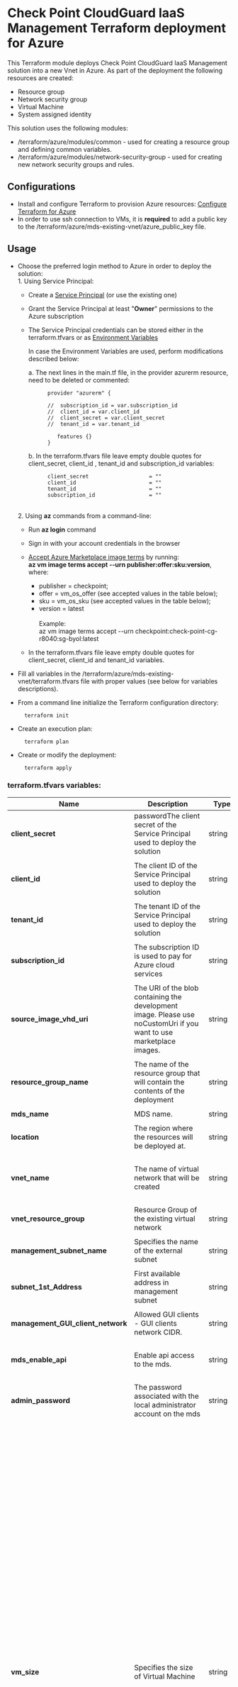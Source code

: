 # Check Point CloudGuard IaaS Management Terraform deployment for Azure

This Terraform module deploys Check Point CloudGuard IaaS Management solution into a new Vnet in Azure.
As part of the deployment the following resources are created:
- Resource group
- Network security group
- Virtual Machine
- System assigned identity

This solution uses the following modules:
- /terraform/azure/modules/common - used for creating a resource group and defining common variables.
- /terraform/azure/modules/network-security-group - used for creating new network security groups and rules.


## Configurations
- Install and configure Terraform to provision Azure resources: [Configure Terraform for Azure](https://docs.microsoft.com/en-us/azure/virtual-machines/linux/terraform-install-configure)
- In order to use ssh connection to VMs, it is **required** to add a public key to the /terraform/azure/mds-existing-vnet/azure_public_key file.

## Usage
- Choose the preferred login method to Azure in order to deploy the solution:
    <br>1. Using Service Principal:
    - Create a [Service Principal](https://docs.microsoft.com/en-us/azure/active-directory/develop/howto-create-service-principal-portal) (or use the existing one) 
    - Grant the Service Principal at least "**Owner**" permissions to the Azure subscription<br>
    - The Service Principal credentials can be stored either in the terraform.tfvars or as [Environment Variables](https://www.terraform.io/docs/providers/azuread/guides/service_principal_client_secret.html)<br>
    
      In case the Environment Variables are used, perform modifications described below:<br>
      
       a. The next lines in the main.tf file, in the provider azurerm resource,  need to be deleted or commented:
            
                provider "azurerm" {
                
                //  subscription_id = var.subscription_id
                //  client_id = var.client_id
                //  client_secret = var.client_secret
                //  tenant_id = var.tenant_id
                
                   features {}
                }
            
        b. In the terraform.tfvars file leave empty double quotes for client_secret, client_id , tenant_id and subscription_id variables:
        
                client_secret                   = ""
                client_id                       = ""
                tenant_id                       = ""
                subscription_id                 = "" 
        
    <br>2. Using **az** commands from a command-line:
    - Run  **az login** command 
    - Sign in with your account credentials in the browser
    - [Accept Azure Marketplace image terms](https://docs.microsoft.com/en-us/cli/azure/vm/image/terms?view=azure-cli-latest) by running:
     <br>**az vm image terms accept --urn publisher:offer:sku:version**, where:
        - publisher = checkpoint;
        - offer = vm_os_offer (see accepted values in the table below);
        - sku = vm_os_sku (see accepted values in the table below);
        - version = latest<br/>
    <br>Example:<br>
    az vm image terms accept --urn checkpoint:check-point-cg-r8040:sg-byol:latest
    
    - In the terraform.tfvars file leave empty double quotes for client_secret, client_id and tenant_id variables. 
 
- Fill all variables in the /terraform/azure/mds-existing-vnet/terraform.tfvars file with proper values (see below for variables descriptions).
- From a command line initialize the Terraform configuration directory:

        terraform init
- Create an execution plan:
 
        terraform plan
- Create or modify the deployment:
 
        terraform apply

### terraform.tfvars variables:
 | Name          | Description   | Type          | Allowed values |
 | ------------- | ------------- | ------------- | -------------  |
 | **client_secret** | passwordThe client secret of the Service Principal used to deploy the solution | string |
 |  |  |  |  |  |
 | **client_id** | The client ID of the Service Principal used to deploy the solution | string |
 |  |  |  |  |  |
 | **tenant_id** | The tenant ID of the Service Principal used to deploy the solution | string |
 |  |  |  |  |  |
 | **subscription_id** | The subscription ID is used to pay for Azure cloud services | string |
 |  |  |  |  |  |
 | **source_image_vhd_uri** | The URI of the blob containing the development image. Please use noCustomUri if you want to use marketplace images. | string | 
 |  |  |  |  |  |
 | **resource_group_name** | The name of the resource group that will contain the contents of the deployment | string | Resource group names only allow alphanumeric characters, periods, underscores, hyphens and parenthesis and cannot end in a period |
 |  |  |  |  |  |
 | **mds_name** | MDS name. | string |  
 |  |  |  |  |  |
 | **location** | The region where the resources will be deployed at. | string | The full list of Azure regions can be found at https://azure.microsoft.com/regions |
 |  |  |  |  |  |
 | **vnet_name** | The name of virtual network that will be created  | string | The name must begin with a letter or number, end with a letter, number or underscore, and may contain only letters, numbers, underscores, periods, or hyphens |
 |  |  |  |  |  |
 | **vnet_resource_group** | Resource Group of the existing virtual network | string | The exact name of the existing vnet's resource group |
 |  |  |  |  |  |
 | **management_subnet_name** | Specifies the name of the external subnet | string | The exact name of the existing external subnet |
 |  |  |  |  |  |
 | **subnet_1st_Address** | First available address in management subnet | string | 
 |  |  |  |  |  |
 | **management_GUI_client_network** | Allowed GUI clients - GUI clients network CIDR. | string | 
 |  |  |  |  |  |
 | **mds_enable_api** | Enable api access to the mds. | string | - "all"; <br/> - "management_only"; <br/> - "gui_clients" <br/> - "disable";
 |  |  |  |  |  |
 | **admin_password** | The password associated with the local administrator account on the mds | string | Password must have 3 of the following: 1 lower case character, 1 upper case character, 1 number, and 1 special character |
 |  |  |  |  |  |
 | **vm_size** | Specifies the size of Virtual Machine | string | "Standard_DS2_v2", "Standard_DS3_v2", "Standard_DS4_v2", "Standard_DS5_v2", "Standard_F2s", "Standard_F4s", "Standard_F8s", "Standard_F16s", "Standard_D4s_v3", "Standard_D8s_v3", "Standard_D16s_v3", "Standard_D32s_v3", "Standard_D64s_v3", "Standard_E4s_v3", "Standard_E8s_v3", "Standard_E16s_v3", "Standard_E20s_v3", "Standard_E32s_v3", "Standard_E64s_v3", "Standard_E64is_v3", "Standard_F4s_v2", "Standard_F8s_v2", "Standard_F16s_v2", "Standard_F32s_v2", "Standard_F64s_v2", "Standard_M8ms", "Standard_M16ms", "Standard_M32ms", "Standard_M64ms", "Standard_M64s", "Standard_D2_v2", "Standard_D3_v2", "Standard_D4_v2", "Standard_D5_v2", "Standard_D11_v2", "Standard_D12_v2", "Standard_D13_v2", "Standard_D14_v2", "Standard_D15_v2", "Standard_F2", "Standard_F4", "Standard_F8", "Standard_F16", "Standard_D4_v3", "Standard_D8_v3", "Standard_D16_v3", "Standard_D32_v3", "Standard_D64_v3", "Standard_E4_v3", "Standard_E8_v3", "Standard_E16_v3", "Standard_E20_v3", "Standard_E32_v3", "Standard_E64_v3", "Standard_E64i_v3", "Standard_DS11_v2", "Standard_DS12_v2", "Standard_DS13_v2", "Standard_DS14_v2", "Standard_DS15_v2" |
 |  |  |  |  |  |
 | **disk_size** | Storage data disk size size(GB) | string | A number in the range 100 - 3995 (GB) |
 |  |  |  |  |  |
 | **vm_os_sku** | A sku of the image to be deployed | string |  "mgmt-byol" - BYOL license for R80.40 and above; <br/>"mgmt-25" - PAYG for R80.40 and above; |
 |  |  |  |  |  |
 | **vm_os_offer** | The name of the image offer to be deployed | string | "check-point-cg-r8040"; <br/>"check-point-cg-r81"; <br/>"check-point-cg-r8110"; <br/>"check-point-cg-r8120"; |
 |  |  |  |  |  |
 | **os_version** | GAIA OS version | string | "R80.40"; <br/>"R81"; <br/>"R81.10"; <br/>"R81.20";|
 |  |  |  |  |  |
 | **bootstrap_script** | An optional script to run on the initial boot | string | Bootstrap script example: <br/>"touch /home/admin/bootstrap.txt; echo 'hello_world' > /home/admin/bootstrap.txt" <br/>The script will create bootstrap.txt file in the /home/admin/ and add 'hello word' string into it |
 |  |  |  |  |  |
 | **allow_upload_download** | Automatically download Blade Contracts and other important data. Improve product experience by sending data to Check Point | boolean | true; <br/>false; |
 |  |  |  |  |  |
 | **authentication_type** | Specifies whether a password authentication or SSH Public Key authentication should be used | string | "Password"; <br/>"SSH Public Key"; |
 |  |  |  |  |  |
 | **admin_shell** | Enables to select different admin shells | string | /etc/cli.sh; <br/>/bin/bash; <br/>/bin/csh; <br/>/bin/tcsh; |
 |  |  |  |  |  |
 | **sicKey** | Set the Secure Internal Communication one time secret used to set up trust between the primary and secondary servers. SIC key must be provided if installing a secondary Multi-Domain Server. |
 |  |  |  |  |  |
 | **installation_type** | Enables to select installation type - gateway/standalone | string | mds-primary; <br/>mds-secondary; <br/>mds-logserver; |
 |  |  |  |  |  |
 | **primary** | Indicates if the installation type is mds-primary| boolean | true; <br/>false; |
 |  |  |  |  |  |
 | **secondary** | Indicates if the installation type is mds-secondary| boolean | true; <br/>false; |
 |  |  |  |  |  |
 | **logserver** | Indicates if the installation type is mds-logserver| boolean | true; <br/>false; |



## Example
	client_secret                   = "xxxxxxxxxxxxxxxxxxxxxxxxxxxxxxxxxxxx"
	client_id                       = "xxxxxxxxxxxxxxxxxxxxxxxxxxxxxxxxxxxx"
	tenant_id                       = "xxxxxxxxxxxxxxxxxxxxxxxxxxxxxxxxxxxx"
	subscription_id                 = "xxxxxxxxxxxxxxxxxxxxxxxxxxxxxxxxxxxx"
	source_image_vhd_uri            = "noCustomUri"
	resource_group_name             = "checkpoint-mds-rg-terraform"
	mds_name                        = "checkpoint-mds-terraform"
	location                        = "eastus"
	vnet_name                       = "checkpoint-mds-vnet"
	vnet_resource_group             = "existing-vnet"
	management_subnet_name          = "mgmt-subnet"
	subnet_1st_Address              = "10.0.1.4"
	management_GUI_client_network   = "0.0.0.0/0"
	mds_enable_api                  = "disable"
	admin_password                  = "xxxxxxxxxxxx"
	vm_size                         = "Standard_D3_v2"
	disk_size                       = "110"
	vm_os_sku                       = "mgmt-byol"
	vm_os_offer                     = "check-point-cg-r8110"
	os_version                      = "R81.10"
	bootstrap_script                = "touch /home/admin/bootstrap.txt; echo 'hello_world' > /home/admin/bootstrap.txt"
	allow_upload_download           = true
	authentication_type             = "Password"
	admin_shell                     = "/etc/cli.sh"
	sicKey                          = "xxxxxxxxxxxx"
	installation_type               = "mds-primary"
	primary                         = "true"
	secondary                       = "false"
	logserver                       = "false"
    
## Revision History
In order to check the template version refer to the [sk116585](https://supportcenter.checkpoint.com/supportcenter/portal?eventSubmit_doGoviewsolutiondetails=&solutionid=sk116585)

| Template Version | Description   |
| ---------------- | ------------- |

## License

See the [LICENSE](../../LICENSE) file for details

